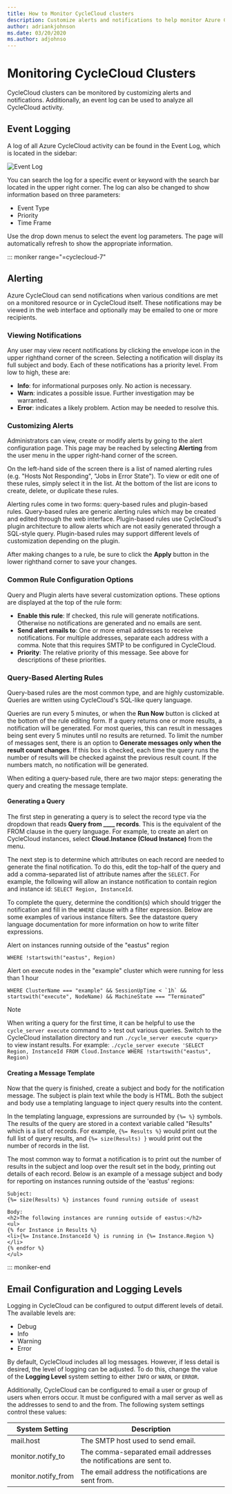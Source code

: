 ```yaml
---
title: How to Monitor CycleCloud clusters
description: Customize alerts and notifications to help monitor Azure CycleCloud.
author: adriankjohnson
ms.date: 03/20/2020
ms.author: adjohnso
---
```


# Monitoring CycleCloud Clusters

CycleCloud clusters can be monitored by customizing alerts and notifications. Additionally, an event log can be used to analyze all CycleCloud activity.

## Event Logging

A log of all Azure CycleCloud activity can be found in the Event Log, which is located in the sidebar:

![Event Log](~/images/event_log.png)

You can search the log for a specific event or keyword with the search bar located in the upper right corner. The log can also be changed to show information based on three parameters:

* Event Type
* Priority
* Time Frame

Use the drop down menus to select the event log parameters. The page will automatically refresh to show the appropriate information. 

::: moniker range="=cyclecloud-7"
## Alerting

Azure CycleCloud can send notifications when various conditions are met on a monitored resource or in CycleCloud itself. These notifications may be viewed in the web interface and optionally may be emailed to one or more recipients.

### Viewing Notifications

Any user may view recent notifications by clicking the envelope icon in the upper right­hand corner of the screen. Selecting a notification will display its full subject and body. Each of these notifications has a priority level. From low to high, these are:

* **Info**: for informational purposes only. No action is necessary.
* **Warn**: indicates a possible issue. Further investigation may be warranted.
* **Error**: indicates a likely problem. Action may be needed to resolve this.

### Customizing Alerts

Administrators can view, create or modify alerts by going to the alert configuration page. This page may be reached by selecting **Alerting** from the user menu in the upper right­-hand corner of the screen.

On the left­-hand side of the screen there is a list of named alerting rules (e.g. "Hosts Not Responding", "Jobs in Error State"). To view or edit one of these rules, simply select it in the list. At the bottom of the list are icons to create, delete, or duplicate these rules.

Alerting rules come in two forms: query­-based rules and plugin­-based rules. Query­-based rules are generic alerting rules which may be created and edited through the web interface. Plugin-­based rules use CycleCloud's plugin architecture to allow alerts which are not easily generated through a SQL­-style query. Plugin­-based rules may support different levels of customization depending on the plugin.

After making changes to a rule, be sure to click the **Apply** button in the lower right­hand corner to save your changes.

### Common Rule Configuration Options

Query and Plugin alerts have several customization options. These options are displayed at the top of the rule form:

* **Enable this rule**: If checked, this rule will generate notifications. Otherwise no notifications are generated and no emails are sent.
* **Send alert emails to**: One or more email addresses to receive notifications. For multiple addresses, separate each address with a comma. Note that this requires SMTP to be configured in CycleCloud.
* **Priority**: The relative priority of this message. See above for descriptions of these priorities.

### Query­-Based Alerting Rules

Query­-based rules are the most common type, and are highly customizable. Queries are written using CycleCloud's SQL­-like query language.

Queries are run every 5 minutes, or when the **Run Now** button is clicked at the bottom of the rule editing form. If a query returns one or more results, a notification will be generated. For most queries, this can result in messages being sent every 5 minutes until no results are returned. To limit the number of messages sent, there is an option to **Generate messages only when the result count changes**. If this box is checked, each time the query runs the number of results will be checked against the previous result count. If the numbers match, no notification will be generated.

When editing a query­-based rule, there are two major steps: generating the query and creating the message template.

#### Generating a Query

The first step in generating a query is to select the record type via the dropdown that reads **Query from ____ records**. This is the equivalent of the FROM clause in the query language. For example, to create an alert on CycleCloud instances, select **Cloud.Instance (Cloud Instance)** from the menu.

The next step is to determine which attributes on each record are needed to generate the final notification. To do this, edit the top­-half of the query and add a comma­-separated list of attribute names after the `SELECT`. For example, the following will allow an instance notification to contain region and instance id: `SELECT Region, InstanceId`.

To complete the query, determine the condition(s) which should trigger the notification and fill in the `WHERE` clause with a filter expression. Below are some examples of various instance filters. See the datastore query language documentation for more information on how to write filter expressions.

Alert on instances running outside of the "eastus" region

``` Query
WHERE !startswith("eastus", Region)
```

Alert on execute nodes in the "example" cluster which were running for less than 1 hour

``` Query
WHERE ClusterName === "example" && SessionUpTime < `1h` && startswith("execute", NodeName) && MachineState === “Terminated”
```

> [!NOTE]
> When writing a query for the first time, it can be helpful to use the `cycle_server execute` command to > test out various queries. Switch to the CycleCloud installation directory and run `./cycle_server execute <query>` to view instant results. For example: `./cycle_server execute 'SELECT Region, InstanceId FROM Cloud.Instance WHERE !startswith("eastus", Region)`

#### Creating a Message Template

Now that the query is finished, create a subject and body for the notification message. The subject is plain text while the body is HTML. Both the subject and body use a templating language to inject query results into the content.

In the templating language, expressions are surrounded by `{%= %}` symbols. The results of the query are stored in a context variable called "Results" which is a list of records. For example, `{%= Results %}` would print out the full list of query results, and `{%= size(Results) }` would print out the number of records in the list.

The most common way to format a notification is to print out the number of results in the subject and loop over the result set in the body, printing out details of each record. Below is an example of a message subject and body for reporting on instances running outside of the 'eastus' regions:

``` EmailTemplate
Subject:
{%= size(Results) %} instances found running outside of us­east

Body:
<h2>The following instances are running outside of eastus:</h2>
<ul>
{% for Instance in Results %}
<li>{%= Instance.InstanceId %} is running in {%= Instance.Region %}</li>
{% endfor %}
</ul>
```
::: moniker-end

## Email Configuration and Logging Levels

Logging in CycleCloud can be configured to output different levels of detail. The available levels are:

* Debug
* Info
* Warning
* Error

By default, CycleCloud includes all log messages. However, if less detail is desired, the level of logging can be adjusted. To do this, change the value of the **Logging Level** system setting to either `INFO` or `WARN`, or `ERROR`.

Additionally, CycleCloud can be configured to email a user or group of users when errors occur. It must be configured with a mail server
as well as the addresses to send to and the from. The following system settings control these values:

| System Setting       | Description                                                        |
| -------------------- | ------------------------------------------------------------------ |
| mail.host            | The SMTP host used to send email.                                  |
| monitor.notify_to    | The comma-separated email addresses the notifications are sent to. |
| monitor.notify_from  | The email address the notifications are sent from.                 |

